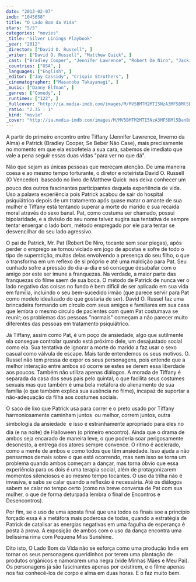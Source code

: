 ```yaml
---
date: "2013-02-07"
imdb: "1045658"
title: "O Lado Bom da Vida"
stars: "5/5"
categories: "movies"
_title: "Silver Linings Playbook"
_year: "2012"
_director: ["David O. Russell", ]
_writer: ["David O. Russell", "Matthew Quick", ]
_cast: ["Bradley Cooper", "Jennifer Lawrence", "Robert De Niro", "Jacki Weaver", "Chris Tucker", "Anupam Kher", "John Ortiz", "Shea Whigham", "Julia Stiles", ]
_countries: ["USA", ]
_languages: ["English", ]
_editor: ["Jay Cassidy", "Crispin Struthers", ]
_cinematographer: ["Masanobu Takayanagi", ]
_music: ["Danny Elfman", ]
_genres: ["Comedy", ]
_runtimes: ["122", ]
_fullcover: "http://ia.media-imdb.com/images/M/MV5BMTM2MTI5NzA3MF5BMl5BanBnXkFtZTcwODExNTc0OA@@.jpg"
_ratio: "2.35 : 1"
_kind: "movie"
_cover: "http://ia.media-imdb.com/images/M/MV5BMTM2MTI5NzA3MF5BMl5BanBnXkFtZTcwODExNTc0OA@@._V1._SX94_SY140_.jpg"
---
```

A partir do primeiro encontro entre Tiffany (Jennifer Lawrence, Inverno da Alma) e Patrick (Bradley Cooper, Se Beber Não Case), mais precisamente no momento em que ela esbofeteia a sua cara, sabemos de imediato que vale a pena seguir essas duas vidas "para ver no que dá".

Não que sejam as únicas pessoas que mereçam atenção. De uma maneira coesa e ao mesmo tempo torturante, o diretor e roteirista David O. Russell (O Vencedor)  baseado no livro de Matthew Quick  nos deixa conhecer um pouco dos outros fascinantes participantes daquela experiência de vida. Uso a palavra experiência pois Patrick acabou de sair do hospital psiquiátrico depois de um tratamento após quase matar o amante de sua mulher e Tiffany está tentando superar a morte do marido e sua recaída moral através do sexo banal. Pat, como costuma ser chamado, possui bipolaridade, e a divisão do seu nome talvez sugira sua tentativa de sempre tentar enxergar o lado bom, método empregado por ele para tentar se desvencilhar do seu lado agressivo.

O pai de Patrick, Mr. Pat (Robert De Niro, tocante sem soar piegas), após perder o emprego se tornou viciado em jogo de apostas e sofre de todo o tipo de superstição, muitas delas envolvendo a presença do seu filho, o que o transforma em um reflexo de si próprio e até uma maldição para Pat. Seu cunhado sofre a pressão do dia-a-dia e só consegue desabafar com o amigo por este ser imune a franquezas. Na verdade, a maior parte das franquezas do filme saem de sua boca. O método de Patrick de nunca ver o lado negativo das coisas no fundo é bem difícil de ser aplicado em sua vida em família, incluindo o seu bem-sucedido irmão (que parece servir para Pat como modelo idealizado do que gostaria de ser). David O. Russel faz uma brincadeira formando um círculo com seus amigos e familiares em sua casa que lembra o mesmo círculo de pacientes com quem Pat costumava se reunir; os problemas das pessoas "normais" começam a não parecer muito diferentes das pessoas em tratamento psiquiátrico.

Já Tiffany, assim como Pat, é um poço de ansiedade, algo que sutilmente ela consegue controlar quando está próximo dele, um desajustado social como ela. Sua tentativa de ignorar a morte do marido a faz usar o sexo casual como válvula de escape. Mais tarde entendemos os seus motivos. O. Russel não tem pressa de expor os seus personagens, pois entende que a melhor interação entre ambos só ocorre se estes se derem essa liberdade aos poucos. Também não utiliza apenas diálogos. A morada de Tiffany é separada da casa dos seus pais pelo quintal, o que facilita seus costumes sexuais mas que também é uma bela metáfora do alienamento de sua família (o que também explica sua ausência no filme), incapaz de suportar a não-adequação da filha aos costumes sociais.

O saco de lixo que Patrick usa para correr e o preto usado por Tiffany harmoniosamente caminham juntos  ou melhor, correm juntos, outra simbologia da ansiedade  e isso é estranhamente apropriado para eles no dia (e na noite) de Halloween (o primeiro encontro). Ainda que o drama de ambos seja encarado de maneira leve, o que poderia soar perigosamente desonesto, a entrega dos atores sempre convence. O ritmo é acelerado, como a mente de ambos e como todos que têm ansiedade. Isso ajuda a não pensarmos demais sobre o que está ocorrendo, mas nem isso se torna um problema quando ambos começam a dançar, mas torna óbvio que essa experiência para os dois é uma terapia social, além de protagonizarem momentos silenciosos e ao mesmo tempo tocantes. O uso da trilha não é invasiva, e sabe se calar quando a reflexão é necessária. Até os diálogos sabem se calar no tempo certo (como na breve conversa de Pat com sua mulher, o que de forma deturpada lembra o final de Encontros e Desencontros).

Por fim, se o uso de uma aposta final que una todos os finais soe a princípio forçado essa é a metáfora mais poderosa de todas, quando a estratégia de Patrick de catalisar as energias negativas em uma fagulha de esperança é posta à prova. A exposição de ambos com o uso da dança encontra uma belíssima rima com Pequena Miss Sunshine.

Dito isto, O Lado Bom da Vida não se esforça como uma produção Indie em tornar os seus personagens queridinhos por terem uma plantação de produtos orgânicos e namorarem uma negra (vide Minhas Mães e Meu Pai). Os personagens já são fascinantes apenas por existirem, e o filme apenas nos faz conhecê-los de corpo e alma em duas horas. E o faz muito bem.

